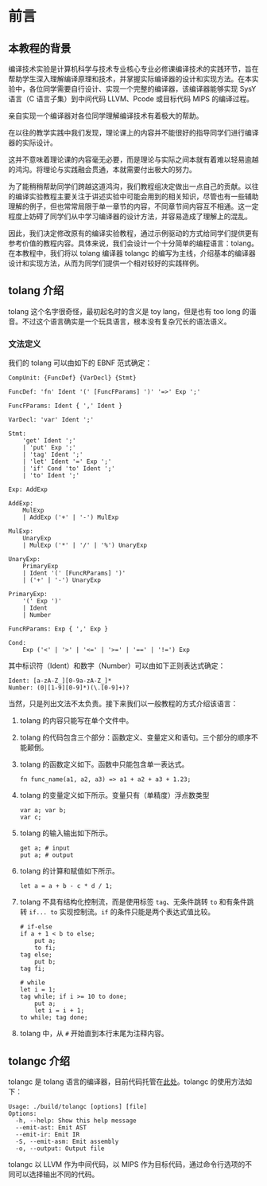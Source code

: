 # 前言
## 本教程的背景

编译技术实验是计算机科学与技术专业核心专业必修课编译技术的实践环节，旨在帮助学生深入理解编译原理和技术，并掌握实际编译器的设计和实现方法。在本实验中，各位同学需要自行设计、实现一个完整的编译器，该编译器能够实现 SysY 语言（C 语言子集）到中间代码 LLVM、Pcode 或目标代码 MIPS 的编译过程。

亲自实现一个编译器对各位同学理解编译技术有着极大的帮助。

在以往的教学实践中我们发现，理论课上的内容并不能很好的指导同学们进行编译器的实际设计。

这并不意味着理论课的内容毫无必要，而是理论与实际之间本就有着难以轻易逾越的鸿沟。将理论与实践融会贯通，本就需要付出极大的努力。

为了能稍稍帮助同学们跨越这道鸿沟，我们教程组决定做出一点自己的贡献。以往的编译实验教程主要关注于讲述实验中可能会用到的相关知识，尽管也有一些辅助理解的例子，但也常常局限于单一章节的内容，不同章节间内容互不相通。这一定程度上妨碍了同学们从中学习编译器的设计方法，并容易造成了理解上的混乱。

因此，我们决定修改原有的编译实验教程，通过示例驱动的方式给同学们提供更有参考价值的教程内容。具体来说，我们会设计一个十分简单的编程语言：tolang。在本教程中，我们将以 tolang 编译器 tolangc 的编写为主线，介绍基本的编译器设计和实现方法，从而为同学们提供一个相对较好的实践样例。

## tolang 介绍
tolang 这个名字很奇怪，最初起名时的含义是 toy lang，但是也有 too long 的谐音。不过这个语言确实是一个玩具语言，根本没有复杂冗长的语法语义。

### 文法定义
我们的 tolang 可以由如下的 EBNF 范式确定：

```text
CompUnit: {FuncDef} {VarDecl} {Stmt}

FuncDef: 'fn' Ident '(' [FuncFParams] ')' '=>' Exp ';'

FuncFParams: Ident { ',' Ident }

VarDecl: 'var' Ident ';'

Stmt:
    'get' Ident ';'
    | 'put' Exp ';'
    | 'tag' Ident ';'
    | 'let' Ident '=' Exp ';'
    | 'if' Cond 'to' Ident ';'
    | 'to' Ident ';'

Exp: AddExp

AddExp:
    MulExp
    | AddExp ('+' | '-') MulExp

MulExp:
    UnaryExp
    | MulExp ('*' | '/' | '%') UnaryExp

UnaryExp:
    PrimaryExp
    | Ident '(' [FuncRParams] ')'
    | ('+' | '-') UnaryExp

PrimaryExp:
    '(' Exp ')'
    | Ident
    | Number

FuncRParams: Exp { ',' Exp }

Cond:
    Exp ('<' | '>' | '<=' | '>=' | '==' | '!=') Exp
```

其中标识符（Ident）和数字（Number）可以由如下正则表达式确定：

```text
Ident: [a-zA-Z_][0-9a-zA-Z_]*
Number: (0|[1-9][0-9]*)(\.[0-9]+)?
```

当然，只是列出文法不太负责。接下来我们以一般教程的方式介绍该语言：

1. tolang 的内容只能写在单个文件中。

2. tolang 的代码包含三个部分：函数定义、变量定义和语句。三个部分的顺序不能颠倒。

3. tolang 的函数定义如下。函数中只能包含单一表达式。
    ```text
    fn func_name(a1, a2, a3) => a1 + a2 + a3 + 1.23;
    ```

4. tolang 的变量定义如下所示。变量只有（单精度）浮点数类型
    ```text
    var a; var b;
    var c;
    ```

5. tolang 的输入输出如下所示。
    ```text
    get a; # input
    put a; # output
    ```

6. tolang 的计算和赋值如下所示。
    ```text
    let a = a + b - c * d / 1;
    ```

7. tolang 不具有结构化控制流，而是使用标签 `tag`、无条件跳转 `to` 和有条件跳转 `if... to` 实现控制流。`if` 的条件只能是两个表达式值比较。
    ```text
    # if-else
    if a + 1 < b to else;
        put a;
        to fi;
    tag else;
        put b;
    tag fi;

    # while
    let i = 1;
    tag while; if i >= 10 to done;
        put a;
        let i = i + 1;
    to while; tag done;
    ```

8. tolang 中，从 `#` 开始直到本行末尾为注释内容。

## tolangc 介绍

tolangc 是 tolang 语言的编译器，目前代码托管在[此处](https://github.com/wokron/tolangc)。tolangc 的使用方法如下：

```text
Usage: ./build/tolangc [options] [file]
Options:
  -h, --help: Show this help message
  --emit-ast: Emit AST
  --emit-ir: Emit IR
  -S, --emit-asm: Emit assembly
  -o, --output: Output file
```

tolangc 以 LLVM 作为中间代码，以 MIPS 作为目标代码，通过命令行选项的不同可以选择输出不同的代码。

<!-- 编译技术实验是计算机科学与技术专业核心专业必修课编译技术的实践环节，旨在帮助学生深入理解编译原理和技术，并掌握实际编译器的设计和实现方法。本实验的主要任务是将一个类C语言的子集——sysY语言的源代码，通过编译器的各个阶段，转换成不同的目标代码形式，包括Pcode、LLVM和MIPS代码。

编译器是一种将高级程序语言转换成底层计算机硬件能够执行的机器码的工具。编译器通常包括词法分析、语法分析、语义分析、中间代码生成、优化以及目标代码生成等多个阶段。在本实验中，学生将通过逐步实现这些阶段，深入了解编译器的工作原理和实现细节。

sysY语言是一个简化版的C语言，包括了基本的语法和语义规则，例如控制结构、数据类型、函数定义和调用等。学生需要在本实验中理解sysY语言的语法和语义，实现相应的编译器功能，将sysY源代码转换成目标代码形式。

本实验涉及到三种目标代码形式，包括Pcode、LLVM和MIPS代码。Pcode是一种虚拟机代码，通常用于编译器前端和后端之间的中间代码表示。LLVM是一种低级虚拟指令集，用于编译器优化和代码生成。MIPS是一种常见的处理器架构，相比前两种，难度要更大一些。学生需要了解这些不同的目标代码形式，掌握其语法和语义，实现相应的目标代码生成功能。课程组为大家推荐的架构为前端-中端-后端。其中前端包含了词法分析，语法分析，中端主要为语义分析以及一些可能的优化，将源语言翻译为中间代码，后端将中间代码再次翻译为目标语言。

通过本实验，你们将能够深入理解编译器的工作原理和实现细节，掌握编译器的设计和实现方法，提高自己的编程能力和软件工程能力。同时，通过实际的编译器实现，你们也会加深对C语言和计算机硬件的理解，并培养自己的问题解决能力和团队合作能力。 -->
